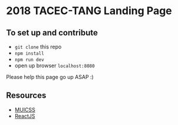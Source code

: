 # 2018 TACEC-TANG Landing Page


## To set up and contribute
- `git clone` this repo
- `npm install`
- `npm run dev`
- open up browser `localhost:8080`

Please help this page go up ASAP :)

## Resources
- [MUICSS](https://www.muicss.com/)
- [ReactJS](https://facebook.github.io/react/)
